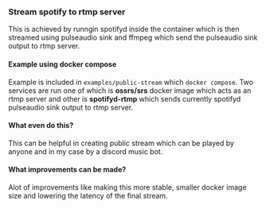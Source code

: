 ### Stream spotify to rtmp server
This is achieved by runngin spotifyd inside the container which is then streamed using pulseaudio sink and ffmpeg which send the pulseaudio sink output to rtmp server.

#### Example using docker compose
Example is included in `examples/public-stream` which `docker compose`. Two services are run one of which is __ossrs/srs__ docker image which acts as an rtmp server and other is __spotifyd-rtmp__ which sends currently spotifyd pulseaudio sink output to rtmp server.

#### What even do this?
This can be helpful in creating public stream which can be played by anyone and in my case by a discord music bot.

#### What improvements can be made?
Alot of improvements like making this more stable, smaller docker image size and lowering the latency of the final stream.